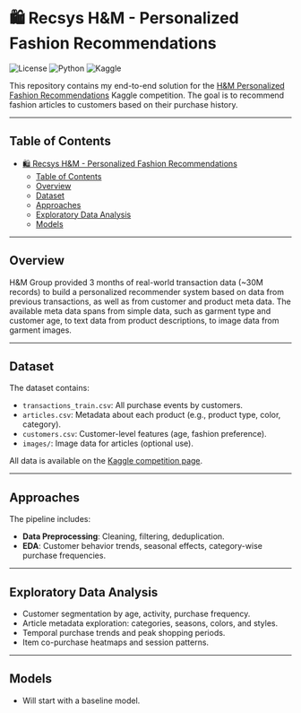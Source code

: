 # 🛍️ Recsys H&M - Personalized Fashion Recommendations

![License](https://img.shields.io/github/license/yourusername/recsys-hm)
![Python](https://img.shields.io/badge/python-3.8%2B-blue)
![Kaggle](https://img.shields.io/badge/Kaggle-H%26M%20RecSys-green)

This repository contains my end-to-end solution for the [H&M Personalized Fashion Recommendations](https://www.kaggle.com/competitions/h-and-m-personalized-fashion-recommendations) Kaggle competition. The goal is to recommend fashion articles to customers based on their purchase history.

---

## Table of Contents

- [🛍️ Recsys H\&M - Personalized Fashion Recommendations](#️-recsys-hm---personalized-fashion-recommendations)
  - [Table of Contents](#table-of-contents)
  - [Overview](#overview)
  - [Dataset](#dataset)
  - [Approaches](#approaches)
  - [Exploratory Data Analysis](#exploratory-data-analysis)
  - [Models](#models)

---

## Overview

H&M Group provided 3 months of real-world transaction data (~30M records) to build a personalized recommender system based on data from previous transactions, as well as from customer and product meta data. The available meta data spans from simple data, such as garment type and customer age, to text data from product descriptions, to image data from garment images.

---

## Dataset

The dataset contains:

- `transactions_train.csv`: All purchase events by customers.
- `articles.csv`: Metadata about each product (e.g., product type, color, category).
- `customers.csv`: Customer-level features (age, fashion preference).
- `images/`: Image data for articles (optional use).

All data is available on the [Kaggle competition page](https://www.kaggle.com/competitions/h-and-m-personalized-fashion-recommendations/data).

---

## Approaches

The pipeline includes:

- **Data Preprocessing**: Cleaning, filtering, deduplication.
- **EDA**: Customer behavior trends, seasonal effects, category-wise purchase frequencies.

---

## Exploratory Data Analysis

- Customer segmentation by age, activity, purchase frequency.
- Article metadata exploration: categories, seasons, colors, and styles.
- Temporal purchase trends and peak shopping periods.
- Item co-purchase heatmaps and session patterns.

---

## Models

- Will start with a baseline model.